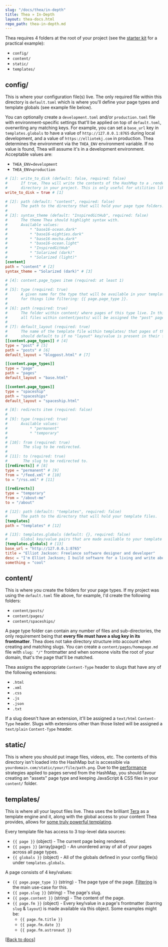 ```yaml
---
slug: "/docs/thea/in-depth"
title: Thea » In-Depth
layout: thea-docs.html
repo_path: thea-in-depth.md
---
```


Thea requires 4 folders at the root of your project (see the [starter kit](https://github.com/elliotekj/thea-starter) for a practical example):

* `config/`
* `content/`
* `static/`
* `templates/`

## config/

This is where your configuration file(s) live. The only required file within this directory is `default.toml` which is where you'll define your page types and template globals (see example file below).

You can optionally create a `development.toml` and/or `production.toml` file with environment-specific settings that'll be applied on top of `default.toml`, overwriting any matching keys. For example, you can set a `base_url` key in `templates.globals` to have a value of `http://127.0.0.1:8765` during local development, and a value of `https://elliotekj.com` in production. Thea determines the environment via the `THEA_ENV` environment variable. If no value is found, Thea will assume it's in a development environment. Acceptable values are:

* `THEA_ENV=development`
* `THEA_ENV=production`

```toml filename=config/default.toml
# [1]: write_to_disk (default: false, required: false)
#      If true, Thea will write the contents of the HashMap to a .rendered/
#      directory in your project. This is only useful for utilities like purgecss.
write_to_disk = true # [1]

# [2]: path (default: "content", required: false)
#      The path to the directory that will hold your page type folders.
#
# [3]: syntax_theme (default: "InspiredGitHub", required: false)
#      The theme Thea should highlight syntax with.
#      Available values:
#          * "base16-ocean.dark"
#          * "base16-eighties.dark"
#          * "base16-mocha.dark"
#          * "base16-ocean.light"
#          * "InspiredGitHub"
#          * "Solarized (dark)"
#          * "Solarized (light)"
[content]
path = "content" # [2]
syntax_theme = "Solarized (dark)" # [3]

# [4]: content.page_types item (required: at least 1)
#
# [5]: type (required: true)
#      A given name for the type that will be available in your template files
#      for things like filtering: {{ page.page_type }}.
#
# [6]: path (required: true)
#      The folder within content/ where pages of this type live. In this case,
#      all files within content/posts/ will be assigned the "post" page type.
#
# [7]: default_layout (required: true)
#      The name of the template file within templates/ that pages of this type
#      should default to if no "layout" key/value is present in their frontmatter.
[[content.page_types]] # [4]
type = "post" # [5]
path = "posts" # [6]
default_layout = "blogpost.html" # [7]

[[content.page_types]]
type = "page"
path = "pages"
default_layout = "base.html"

[[content.page_types]]
type = "spaceship"
path = "spaceships"
default_layout = "spaceship.html"

# [8]: redirects item (required: false)
#
# [9]: type (required: true)
#      Available values:
#          * "permanent"
#          * "temporary"
#
# [10]: from (required: true)
#       The slug to be redirected.
#
# [11]: to (required: true)
#       The slug to be redirected to.
[[redirects]] # [8]
type = "permanent" # [9]
from = "/feed.xml" # [10]
to = "/rss.xml" # [11]

[[redirects]]
type = "temporary"
from = "/about-me"
to = "/about"

# [12]: path (default: "templates", required: false)
#      The path to the directory that will hold your template files.
[templates]
path = "templates" # [12]

# [13]: templates.globals (default: {}, required: false)
#      Global key/value pairs that are made available to your template files: {{ globals.base_url }}
[templates.globals] # [13]
base_url = "http://127.0.0.1:8765"
title = "Elliot Jackson: Freelance software designer and developer"
desc = "I'm Elliot Jackson; I build software for a living and write about Swift, Rust, and other things."
something = "cool"
```

## content/

This is where you create the folders for your page types. If my project was using the `default.toml` file above, for example, I'd create the following folders:

* `content/posts/`
* `content/pages/`
* `content/spaceships/`

A page type folder can contain any number of files and sub-directories, the only requirement being that **every file must have a slug key in its frontmatter**. Thea does not take directory structure into account when creating and matching slugs. You can create a `content/pages/homepage.md` file with `slug: "/"` frontmatter and when someone visits the root of your domain, that's the page that'll be matched.

Thea assigns the appropriate `Content-Type` header to slugs that have any of the following extensions:

* `.html`
* `.xml`
* `.css`
* `.js`
* `.json`
* `.txt`

If a slug doesn't have an extension, it'll be assigned a `text/html` `Content-Type` header. Slugs with extensions other than those listed will be assigned a `text/plain` `Content-Type` header.

## static/

This is where you should put image files, videos, etc. The contents of this directory isn't loaded into the HashMap but is accessible via `yourdomain.com/static/your/file/path.png`. Due to the [performance](/docs/thea/performance) strategies applied to pages served from the HashMap, you should favour creating an "assets" page type and keeping JavaScript & CSS files in your `content/` folder.

## templates/

This is where all your layout files live. Thea uses the brilliant [Tera](https://tera.netlify.com) as a template engine and it, along with the global access to your content Thea provides, allows for [some truly powerful templating](https://github.com/elliotekj/thea-starter/blob/master/templates/blogindex.html#L4).

Every template file has access to 3 top-level data sources:

* `{{ page }}` (object) - The current page being rendered.
* `{{ pages }}` (array[page]) - An unordered array of all of your pages across all page types.
* `{{ globals }}` (object) - All of the globals defined in your config file(s) under `templates.globals`.

A page consists of 4 key/values:

* `{{ page.page_type }}` (string) - The page type of the page. [Filtering](https://tera.netlify.com/docs/#filter) is the main use-case for this.
* `{{ page.slug }}` (string) - The page's slug.
* `{{ page.content }}` (string) - The content of the page.
* `{{ page.fm }}` (object) - Every key/value in a page's frontmatter (barring `slug` & `layout`) is made available via this object. Some examples might be:
    * `{{ page.fm.title }}`
    * `{{ page.fm.date }}`
    * `{{ page.fm.astronaut }}`

[[Back to docs](/docs/thea)]
